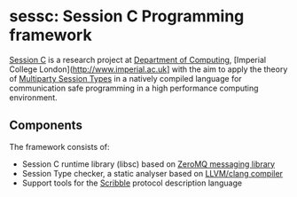 sessc: Session C Programming framework
======================================

[Session C](http://www.doc.ic.ac.uk/~cn06/sessionc/) is a research project at [Department of Computing](http://www.doc.ic.ac.uk/), [Imperial College London](http://www.imperial.ac.uk] with the aim to apply the theory of [Multiparty Session Types](http://www.doc.ic.ac.uk/~yoshida/multiparty) in a natively compiled language for communication safe programming in a high performance computing environment.

Components
----------

The framework consists of:
*  Session C runtime library (libsc) based on [ZeroMQ messaging library](http://www.zeromq.org/)
*  Session Type checker, a static analyser based on [LLVM/clang compiler](http://clang.llvm.org/)
*  Support tools for the [Scribble](http://www.scribble.org/) protocol description language
